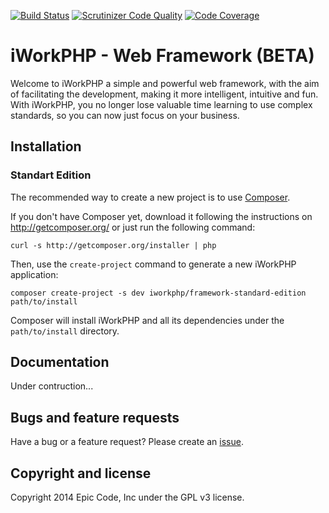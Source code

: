 [![Build Status](https://travis-ci.org/EpicCode/iWorkPHP.svg?branch=master)](https://travis-ci.org/EpicCode/iWorkPHP)
[![Scrutinizer Code Quality](https://scrutinizer-ci.com/g/EpicCode/iWorkPHP/badges/quality-score.png?s=92de3bbf484ab8ebd74101a6c1ddab947eeb4f75)](https://scrutinizer-ci.com/g/EpicCode/iWorkPHP/)
[![Code Coverage](https://scrutinizer-ci.com/g/EpicCode/iWorkPHP/badges/coverage.png?s=046d0d7f21c8f078e87e6d3126dd64a42247ee3e)](https://scrutinizer-ci.com/g/EpicCode/iWorkPHP/)

iWorkPHP - Web Framework (BETA)
=========================

Welcome to iWorkPHP a simple and powerful web framework, with the aim of facilitating the development, making it more intelligent, intuitive and fun. <br/>
With iWorkPHP, you no longer lose valuable time learning to use complex standards, so you can now just focus on your business.

Installation
-------------------------------

### Standart Edition

The recommended way to create a new project is to use [Composer][1].

If you don't have Composer yet, download it following the instructions on
http://getcomposer.org/ or just run the following command:

    curl -s http://getcomposer.org/installer | php

Then, use the `create-project` command to generate a new iWorkPHP application:

    composer create-project -s dev iworkphp/framework-standard-edition path/to/install

Composer will install iWorkPHP and all its dependencies under the
`path/to/install` directory.

Documentation
-------------------------------

Under contruction...

Bugs and feature requests
-------------------------------

Have a bug or a feature request? Please create an [issue][2].

Copyright and license
-------------------------------

Copyright 2014 Epic Code, Inc under the GPL v3 license.

[1]:  http://getcomposer.org/
[2]:  https://github.com/EpicCode/iWorkPHP/issues
